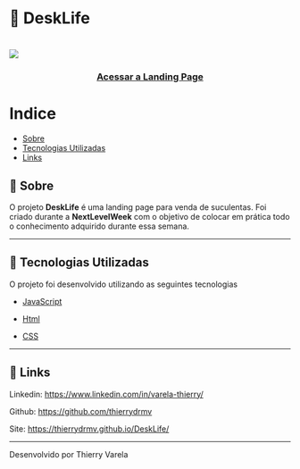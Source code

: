 <h1>🌼 DeskLife </h1>

<h1>

<img src="assets/apresentation.gif">

</h1>

<h3 align="center">
  <a href="https://thierrydrmv.github.io/DeskLife/" target="_blank">Acessar a Landing Page</a>
</h3>

# Indice

- [Sobre](#📝-sobre)
- [Tecnologias Utilizadas](#🚀-tecnologias-utilizadas)
- [Links](#🔗-links)

## 📝 Sobre

O projeto **DeskLife** é uma landing page para venda de suculentas. Foi criado durante a **NextLevelWeek** com o objetivo de colocar em prática todo o conhecimento adquirido durante essa semana.

---

## 🚀 Tecnologias Utilizadas

O projeto foi desenvolvido utilizando as seguintes tecnologias

- [JavaScript](https://developer.mozilla.org/pt-BR/docs/Web/JavaScript)

- [Html](https://developer.mozilla.org/pt-BR/docs/Web/HTML)

- [CSS](https://developer.mozilla.org/pt-BR/docs/Web/CSS)

---

## 🔗 Links

Linkedin: https://www.linkedin.com/in/varela-thierry/

Github: https://github.com/thierrydrmv

Site: https://thierrydrmv.github.io/DeskLife/

---

Desenvolvido por Thierry Varela
